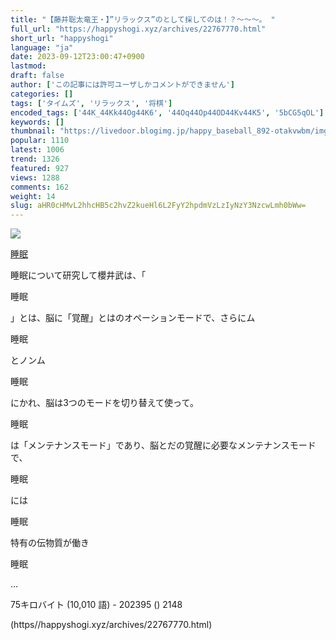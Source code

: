 ```yaml
---
title: "【藤井聡太竜王・】”リラックス”のとして採してのは！？～～～。 "
full_url: "https://happyshogi.xyz/archives/22767770.html"
short_url: "happyshogi"
language: "ja"
date: 2023-09-12T23:00:47+0900
lastmod: 
draft: false
author: ['この記事には許可ユーザしかコメントができません']
categories: []
tags: ['タイムズ', 'リラックス', '将棋']
encoded_tags: ['44K_44Kk44Og44K6', '44Oq44Op44OD44Kv44K5', '5bCG5qOL']
keywords: []
thumbnail: "https://livedoor.blogimg.jp/happy_baseball_892-otakvwbm/imgs/1/c/1c9565c9-s.jpg"
popular: 1110
latest: 1006
trend: 1326
featured: 927
views: 1288
comments: 162
weight: 14
slug: aHR0cHMvL2hhcHB5c2hvZ2kueHl6L2FyY2hpdmVzLzIyNzY3NzcwLmh0bWw=
---
```


![](https://livedoor.blogimg.jp/happy_baseball_892-otakvwbm/imgs/1/c/1c9565c9-s.jpg)

<div><a title='睡眠' href='https//ja.wikipedia.org/wiki/%E7%9D%A1%E7%9C%A0' target='_blank'><p>睡眠</p></a> <p class='searchresult'>睡眠について研究して櫻井武は、「<p>睡眠</p>」とは、脳に「覚醒」とはのオペーションモードで、さらにム<p>睡眠</p>とノンム<p>睡眠</p>にかれ、脳は3つのモードを切り替えて使って。<p>睡眠</p>は「メンテナンスモード」であり、脳とだの覚醒に必要なメンテナンスモードで、<p>睡眠</p>には<p>睡眠</p>特有の伝物質が働き<p>睡眠</p>…</p> <p class='mw-search-result-data'>75キロバイト (10,010 語) - 202395 () 2148</p></div>

(https//happyshogi.xyz/archives/22767770.html)

